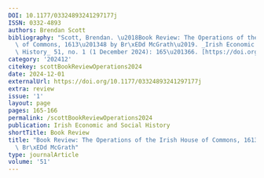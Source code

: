 ```yaml
---
DOI: 10.1177/03324893241297177j
ISSN: 0332-4893
authors: Brendan Scott
bibliography: "Scott, Brendan. \u2018Book Review: The Operations of the Irish House\
  \ of Commons, 1613\u201348 by Br\xEDd McGrath\u2019. _Irish Economic and Social\
  \ History_ 51, no. 1 (1 December 2024): 165\u201366. [https://doi.org/10.1177/03324893241297177j](https://doi.org/10.1177/03324893241297177j)."
category: '202412'
citekey: scottBookReviewOperations2024
date: 2024-12-01
externalUrl: https://doi.org/10.1177/03324893241297177j
extra: review
issue: '1'
layout: page
pages: 165-166
permalink: /scottBookReviewOperations2024
publication: Irish Economic and Social History
shortTitle: Book Review
title: "Book Review: The Operations of the Irish House of Commons, 1613\u201348 by\
  \ Br\xEDd McGrath"
type: journalArticle
volume: '51'
---
```

